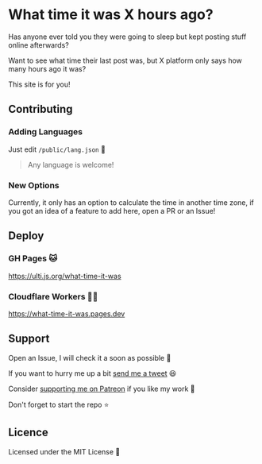# What time it was X hours ago?

Has anyone ever told you they were going to sleep but kept posting stuff online
afterwards?

Want to see what time their last post was, but X platform only says how many
hours ago it was?

This site is for you!

## Contributing

### Adding Languages

Just edit `/public/lang.json` 🚀

> Any language is welcome!

### New Options

Currently, it only has an option to calculate the time in another time zone, if
you got an idea of a feature to add here, open a PR or an Issue!

## Deploy

### GH Pages 🐱

https://ulti.js.org/what-time-it-was

### Cloudflare Workers 👷‍♀️

https://what-time-it-was.pages.dev

## Support

Open an Issue, I will check it a soon as possible 👀

If you want to hurry me up a bit
[send me a tweet](https://twitter.com/UltiRequiem) 😆

Consider [supporting me on Patreon](https://patreon.com/UltiRequiem) if you like
my work 🙏

Don't forget to start the repo ⭐

## Licence

Licensed under the MIT License 📄
        